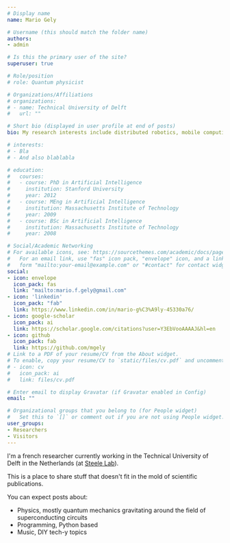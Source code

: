 ```yaml
---
# Display name
name: Mario Gely

# Username (this should match the folder name)
authors:
- admin

# Is this the primary user of the site?
superuser: true

# Role/position
# role: Quantum physicist

# Organizations/Affiliations
# organizations:
# - name: Technical University of Delft
#   url: ""

# Short bio (displayed in user profile at end of posts)
bio: My research interests include distributed robotics, mobile computing and programmable matter.

# interests:
# - Bla
# - And also blablabla

# education:
#   courses:
#   - course: PhD in Artificial Intelligence
#     institution: Stanford University
#     year: 2012
#   - course: MEng in Artificial Intelligence
#     institution: Massachusetts Institute of Technology
#     year: 2009
#   - course: BSc in Artificial Intelligence
#     institution: Massachusetts Institute of Technology
#     year: 2008

# Social/Academic Networking
# For available icons, see: https://sourcethemes.com/academic/docs/page-builder/#icons
#   For an email link, use "fas" icon pack, "envelope" icon, and a link in the
#   form "mailto:your-email@example.com" or "#contact" for contact widget.
social:
- icon: envelope
  icon_pack: fas
  link: "mailto:mario.f.gely@gmail.com"
- icon: 'linkedin'
  icon_pack: "fab"
  link: https://www.linkedin.com/in/mario-g%C3%A9ly-45330a76/
- icon: google-scholar
  icon_pack: ai
  link: https://scholar.google.com/citations?user=Y3EbVooAAAAJ&hl=en
- icon: github
  icon_pack: fab
  link: https://github.com/mgely
# Link to a PDF of your resume/CV from the About widget.
# To enable, copy your resume/CV to `static/files/cv.pdf` and uncomment the lines below.
# - icon: cv
#   icon_pack: ai
#   link: files/cv.pdf

# Enter email to display Gravatar (if Gravatar enabled in Config)
email: ""

# Organizational groups that you belong to (for People widget)
#   Set this to `[]` or comment out if you are not using People widget.
user_groups:
- Researchers
- Visitors
---
```


I'm a french researcher currently working in the Technical University of Delft in the Netherlands (at [Steele Lab](https://steelelab.tudelft.nl/)).

This is a place to share stuff that doesn't fit in the mold of scientific publications.

You can expect posts about:
 - Physics, mostly quantum mechanics gravitating around the field of superconducting circuits
 - Programming, Python based
 - Music, DIY tech-y topics